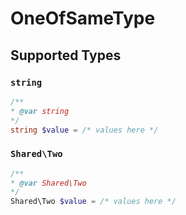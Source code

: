 # OneOfSameType


## Supported Types

### `string`

```php
/**
* @var string
*/
string $value = /* values here */
```

### `Shared\Two`

```php
/**
* @var Shared\Two
*/
Shared\Two $value = /* values here */
```

